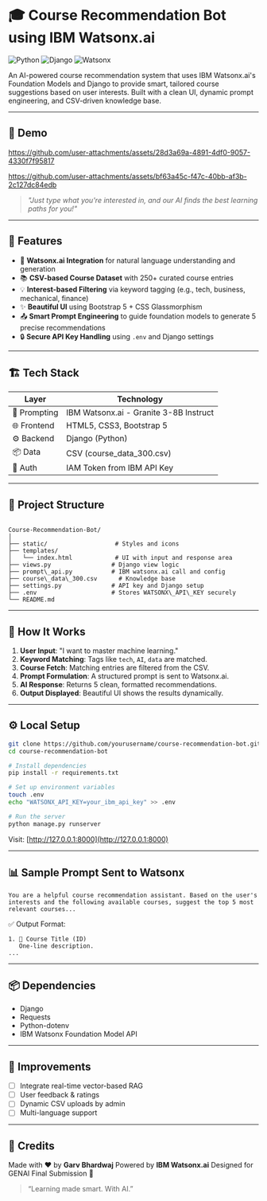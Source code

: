 # 🎓 Course Recommendation Bot using IBM Watsonx.ai

![Python](https://img.shields.io/badge/Python-3.10-blue.svg)
![Django](https://img.shields.io/badge/Django-4.x-green.svg)
![Watsonx](https://img.shields.io/badge/IBM-watsonx.ai-ff9900?logo=ibm)

An AI-powered course recommendation system that uses IBM Watsonx.ai's Foundation Models and Django to provide smart, tailored course suggestions based on user interests. Built with a clean UI, dynamic prompt engineering, and CSV-driven knowledge base.

---

## 📸 Demo

https://github.com/user-attachments/assets/28d3a69a-4891-4df0-9057-4330f7f95817

https://github.com/user-attachments/assets/bf63a45c-f47c-40bb-af3b-2c127dc84edb

> _"Just type what you're interested in, and our AI finds the best learning paths for you!"_

---

## 🚀 Features

- 🧠 **Watsonx.ai Integration** for natural language understanding and generation
- 📚 **CSV-based Course Dataset** with 250+ curated course entries
- 💡 **Interest-based Filtering** via keyword tagging (e.g., tech, business, mechanical, finance)
- ✨ **Beautiful UI** using Bootstrap 5 + CSS Glassmorphism
- 📤 **Smart Prompt Engineering** to guide foundation models to generate 5 precise recommendations
- 🔒 **Secure API Key Handling** using `.env` and Django settings

---

## 🏗️ Tech Stack

| Layer         | Technology                     |
|--------------|--------------------------------|
| 💬 Prompting  | IBM Watsonx.ai - Granite 3-8B Instruct |
| 🌐 Frontend   | HTML5, CSS3, Bootstrap 5       |
| ⚙️ Backend    | Django (Python)                |
| 📦 Data       | CSV (course_data_300.csv)      |
| 🔐 Auth       | IAM Token from IBM API Key     |

---

## 📁 Project Structure

```

Course-Recommendation-Bot/
│
├── static/                   # Styles and icons
├── templates/
│   └── index.html            # UI with input and response area
├── views.py                 # Django view logic
├── prompt\_api.py           # IBM watsonx.ai call and config
├── course\_data\_300.csv      # Knowledge base
├── settings.py              # API key and Django setup
├── .env                     # Stores WATSONX\_API\_KEY securely
└── README.md

````

---

## 🧪 How It Works

1. **User Input**: "I want to master machine learning."
2. **Keyword Matching**: Tags like `tech`, `AI`, `data` are matched.
3. **Course Fetch**: Matching entries are filtered from the CSV.
4. **Prompt Formulation**: A structured prompt is sent to Watsonx.ai.
5. **AI Response**: Returns 5 clean, formatted recommendations.
6. **Output Displayed**: Beautiful UI shows the results dynamically.

---

## ⚙️ Local Setup

```bash
git clone https://github.com/yourusername/course-recommendation-bot.git
cd course-recommendation-bot

# Install dependencies
pip install -r requirements.txt

# Set up environment variables
touch .env
echo "WATSONX_API_KEY=your_ibm_api_key" >> .env

# Run the server
python manage.py runserver
````

Visit: [http://127.0.0.1:8000](http://127.0.0.1:8000)

---

## 📊 Sample Prompt Sent to Watsonx

```
You are a helpful course recommendation assistant. Based on the user's interests and the following available courses, suggest the top 5 most relevant courses...
```

✅ Output Format:

```
1. 🧠 Course Title (ID)
   One-line description.
...
```

---

## 📦 Dependencies

* Django
* Requests
* Python-dotenv
* IBM Watsonx Foundation Model API

---

## 🧠 Improvements

* [ ] Integrate real-time vector-based RAG
* [ ] User feedback & ratings
* [ ] Dynamic CSV uploads by admin
* [ ] Multi-language support

---

## 🙏 Credits

Made with ❤️ by **Garv Bhardwaj**
Powered by **IBM Watsonx.ai**
Designed for GENAI Final Submission 📘

> “Learning made smart. With AI.”
